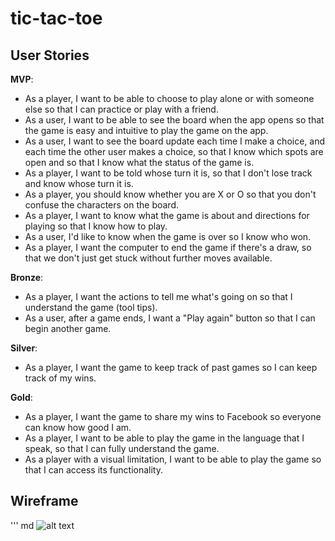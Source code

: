 # tic-tac-toe

## User Stories

**MVP**:

- As a player, I want to be able to choose to play alone or with someone else so that I can practice or play with a friend.
- As a user, I want to be able to see the board when the app opens so that the game is easy and intuitive to play the game on the app.
- As a user, I want to see the board update each time I make a choice, and each time the other user makes a choice, so that I know which spots are open and so that I know what the status of the game is.
- As a player, I want to be told whose turn it is, so that I don't lose track and know whose turn it is.
- As a player, you should know whether you are X or O so that you don't confuse the characters on the board.
- As a player, I want to know what the game is about and directions for playing so that I know how to play.
- As a user, I'd like to know when the game is over so I know who won.
- As a player, I want the computer to end the game if there's a draw, so that we don't just get stuck without further moves available.

**Bronze**:

- As a player, I want the actions to tell me what's going on so that I understand the game (tool tips).
- As a user, after a game ends, I want a "Play again" button so that I can begin another game.

**Silver**:

- As a player, I want the game to keep track of past games so I can keep track of my wins.

**Gold**:

- As a player, I want the game to share my wins to Facebook so everyone can know how good I am.
- As a player, I want to be able to play the game in the language that I speak, so that I can fully understand the game.
- As a player with a visual limitation, I want to be able to play the game so that I can access its functionality.



## Wireframe 



''' md 
![alt text](https://balsamiq.cloud/shzjhad/pf3pzeq/r2278)
